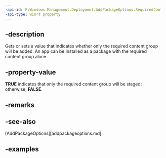 ```yaml
---
-api-id: P:Windows.Management.Deployment.AddPackageOptions.RequiredContentGroupOnly
-api-type: winrt property
---
```


## -description

Gets or sets a value that indicates whether only the required content group will be added. An app can be installed as a package with the required content group alone.

## -property-value

**TRUE** indicates that only the required content group will be staged; otherwise, **FALSE**.

## -remarks

## -see-also

[AddPackageOptions][addpackageoptions.md]

## -examples


